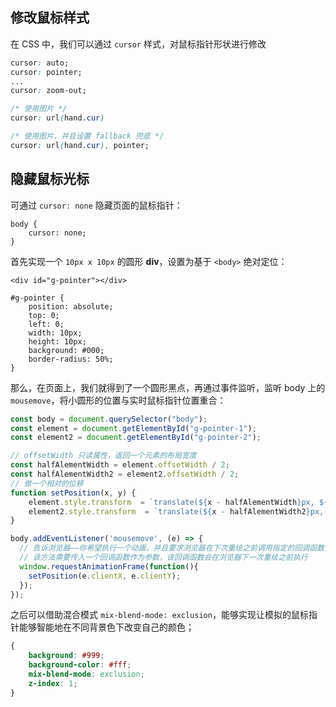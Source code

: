 ## 修改鼠标样式

在 CSS 中，我们可以通过 `cursor` 样式，对鼠标指针形状进行修改

```css
cursor: auto;
cursor: pointer;
...
cursor: zoom-out;

/* 使用图片 */
cursor: url(hand.cur)

/* 使用图片，并且设置 fallback 兜底 */
cursor: url(hand.cur), pointer;
```

## 隐藏鼠标光标

可通过 `cursor: none` 隐藏页面的鼠标指针：

```
body {
    cursor: none;
}
```

首先实现一个 `10px x 10px` 的圆形 **div**，设置为基于 `<body>` 绝对定位：

```
<div id="g-pointer"></div>

#g-pointer {
    position: absolute;
    top: 0;
    left: 0;
    width: 10px;
    height: 10px;
    background: #000;
    border-radius: 50%;
}
```

那么，在页面上，我们就得到了一个圆形黑点，再通过事件监听，监听 body 上的 `mousemove`，将小圆形的位置与实时鼠标指针位置重合：

```js
const body = document.querySelector("body");
const element = document.getElementById("g-pointer-1");
const element2 = document.getElementById("g-pointer-2");

// offsetWidth 只读属性，返回一个元素的布局宽度
const halfAlementWidth = element.offsetWidth / 2;
const halfAlementWidth2 = element2.offsetWidth / 2;
// 做一个相对的位移
function setPosition(x, y) { 
    element.style.transform  = `translate(${x - halfAlementWidth}px, ${y - halfAlementWidth}px)`;       
    element2.style.transform  = `translate(${x - halfAlementWidth2}px, ${y - halfAlementWidth2}px)`;
}

body.addEventListener('mousemove', (e) => {
  // 告诉浏览器——你希望执行一个动画，并且要求浏览器在下次重绘之前调用指定的回调函数更新动画。
  // 该方法需要传入一个回调函数作为参数，该回调函数会在浏览器下一次重绘之前执行
  window.requestAnimationFrame(function(){
    setPosition(e.clientX, e.clientY);
  });
});
```

之后可以借助混合模式 `mix-blend-mode: exclusion`，能够实现让模拟的鼠标指针能够智能地在不同背景色下改变自己的颜色；

```css
{
    background: #999;
    background-color: #fff;
    mix-blend-mode: exclusion;
    z-index: 1;
}
```

